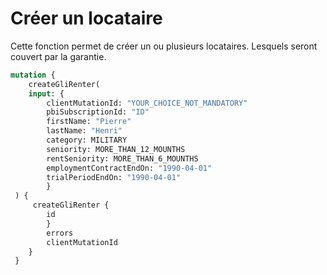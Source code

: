 # Créer un locataire

Cette fonction permet de créer un ou plusieurs locataires. Lesquels seront couvert par la garantie.

```graphql
mutation {
    createGliRenter(
    input: {
        clientMutationId: "YOUR_CHOICE_NOT_MANDATORY"
        pbiSubscriptionId: "ID"
        firstName: "Pierre"
        lastName: "Henri"
        category: MILITARY
        seniority: MORE_THAN_12_MOUNTHS
        rentSeniority: MORE_THAN_6_MOUNTHS
        employmentContractEndOn: "1990-04-01"
        trialPeriodEndOn: "1990-04-01"
        }
 ) { 
     createGliRenter {
        id 
        }
        errors
        clientMutationId
    }
 }
```

